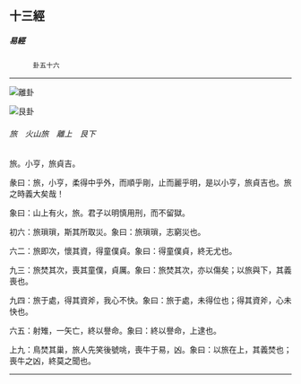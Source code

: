 

## 十三經

##### 易經
　　　`卦五十六`

* * *

![離卦](../../imgs/a008.gif)

![艮卦](../../imgs/a005.gif)

###### 旅　火山旅　離上　艮下

旅。小亨，旅貞吉。

彖曰：旅，小亨，柔得中乎外，而順乎剛，止而麗乎明，是以小亨，旅貞吉也。旅之時義大矣哉！

象曰：山上有火，旅。君子以明慎用刑，而不留獄。

初六：旅瑣瑣，斯其所取災。象曰：旅瑣瑣，志窮災也。

六二：旅即次，懷其資，得童僕貞。象曰：得童僕貞，終无尤也。

九三：旅焚其次，喪其童僕，貞厲。象曰：旅焚其次，亦以傷矣；以旅與下，其義喪也。

九四：旅于處，得其資斧，我心不快。象曰：旅于處，未得位也；得其資斧，心未快也。

六五：射雉，一矢亡，終以譽命。象曰：終以譽命，上逮也。

上九：鳥焚其巢，旅人先笑後號咷，喪牛于易，凶。象曰：以旅在上，其義焚也；喪牛之凶，終莫之聞也。

* * *

